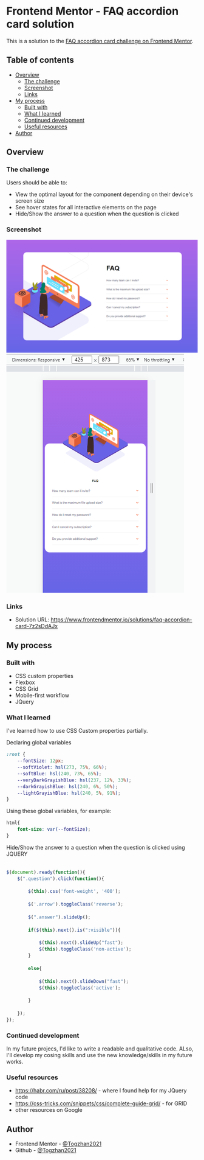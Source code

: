 # Frontend Mentor - FAQ accordion card solution

This is a solution to the [FAQ accordion card challenge on Frontend Mentor](https://www.frontendmentor.io/challenges/faq-accordion-card-XlyjD0Oam). 

## Table of contents

- [Overview](#overview)
  - [The challenge](#the-challenge)
  - [Screenshot](#screenshot)
  - [Links](#links)
- [My process](#my-process)
  - [Built with](#built-with)
  - [What I learned](#what-i-learned)
  - [Continued development](#continued-development)
  - [Useful resources](#useful-resources)
- [Author](#author)


## Overview

### The challenge

Users should be able to:

- View the optimal layout for the component depending on their device's screen size
- See hover states for all interactive elements on the page
- Hide/Show the answer to a question when the question is clicked

### Screenshot

![](images/screenshot1.PNG)
![](images/screenshot2.PNG)


### Links

- Solution URL: https://www.frontendmentor.io/solutions/faq-accordion-card-7z2sDdAJx

## My process

### Built with

- CSS custom properties
- Flexbox
- CSS Grid
- Mobile-first workflow
- JQuery


### What I learned

I've learned how to use CSS Custom properties partially. 

Declaring global variables 
```css
:root {
	--fontSize: 12px;
	--softViolet: hsl(273, 75%, 66%);
	--softBlue: hsl(240, 73%, 65%);
	--veryDarkGrayishBlue: hsl(237, 12%, 33%);
	--darkGrayishBlue: hsl(240, 6%, 50%);
	--lightGrayishBlue: hsl(240, 5%, 91%);
}
```
Using these global variables, for example:
```css
html{
	font-size: var(--fontSize);
}

```

Hide/Show the answer to a question when the question is clicked using JQUERY

```js

$(document).ready(function(){
	$(".question").click(function(){

		$(this).css('font-weight', '400');

		$('.arrow').toggleClass('reverse');	

		$(".answer").slideUp();

		if($(this).next().is(":visible")){	
	
			$(this).next().slideUp("fast");  
			$(this).toggleClass('non-active');
		}

		else{
	
			$(this).next().slideDown("fast");
			$(this).toggleClass('active');
			      
		}

	});
});
```


### Continued development

In my future projecs, I'd like to write a readable and qualitative code. ALso, I'll develop my cosing skills and use the new knowledge/skills in my future works.

### Useful resources

- https://habr.com/ru/post/38208/ - where I found help for my JQuery code
- https://css-tricks.com/snippets/css/complete-guide-grid/ - for GRID 
- other resources on Google

## Author

- Frontend Mentor - [@Togzhan2021](https://www.frontendmentor.io/profile/Togzhan2021)
- Github - [@Togzhan2021](https://github.com/Togzhan2021)



